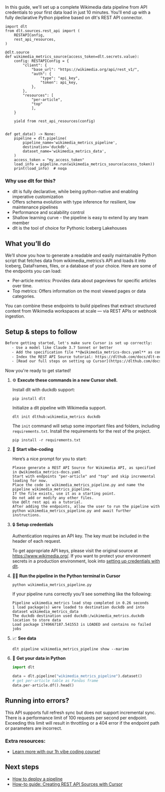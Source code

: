 In this guide, we'll set up a complete Wikimedia data pipeline from API credentials to your first data load in just 10 minutes. You'll end up with a fully declarative Python pipeline based on dlt's REST API connector.

```python-outcome
import dlt
from dlt.sources.rest_api import (
    RESTAPIConfig,
    rest_api_resources,
)

@dlt.source
def wikimedia_metrics_source(access_token=dlt.secrets.value):
    config: RESTAPIConfig = {
        "client": {
            "base_url": "https://wikimedia.org/api/rest_v1/",
            "auth": {
                "type": "api_key",
                "token": api_key,
            },
        },
        "resources": [
            "per-article",
            "top"
            ],
    }

    yield from rest_api_resources(config)


def get_data() -> None:
    pipeline = dlt.pipeline(
        pipeline_name='wikimedia_metrics_pipeline',
        destination='duckdb',
        dataset_name='wikimedia_metrics_data', 
    )
    access_token = "my_access_token"
    load_info = pipeline.run(wikimedia_metrics_source(access_token))
    print(load_info)  # noqa
```

### Why use dlt for this?

- dlt is fully declarative, while being python-native and enabling imperative customization
- Offers schema evolution with type inference for resilient, low maintenance pipelines
- Performance and scalability control
- Shallow learning curve - the pipeline is easy to extend by any team member
- dlt is the tool of choice for Pythonic Iceberg Lakehouses

## What you’ll do

We’ll show you how to generate a readable and easily maintainable Python script that fetches data from wikimedia_metrics’s API and loads it into Iceberg, DataFrames, files, or a database of your choice. Here are some of the endpoints you can load:

- Per-article metrics: Provides data about pageviews for specific articles over time.
- Top metrics: Offers information on the most viewed pages or data categories.

You can combine these endpoints to build pipelines that extract structured content from Wikimedia workspaces at scale — via REST APIs or webhook ingestion.

## Setup & steps to follow

```default
Before getting started, let's make sure Cursor is set up correctly:
   - Use a model like Claude 3.7 Sonnet or better
   - Add the specification file **@wikimedia_metrics-docs.yaml** as context
   - Index the REST API Source tutorial: https://dlthub.com/docs/dlt-ecosystem/verified-sources/rest_api/ and add it to context as **@dlt rest api**
   - [Read our full steps on setting up Cursor](https://dlthub.com/docs/dlt-ecosystem/llm-tooling/cursor-restapi#23-configuring-cursor-with-documentation)
```

Now you're ready to get started! 

1. ⚙️ **Execute these commands in a new Cursor shell.**
    
    Install dlt with duckdb support:
    ```shell
    pip install dlt
    ```

    Initialize a dlt pipeline with Wikimedia support.
    ```shell
    dlt init dlthub:wikimedia_metrics duckdb
    ```

    The `init` command will setup some important files and folders, including `requirements.txt`. Install the requirements for the rest of the project.
    ```shell
    pip install -r requirements.txt
    ```
    
2. 🤠 **Start vibe-coding**
    
    Here’s a nice prompt for you to start: 
    
    ```prompt
    Please generate a REST API Source for Wikimedia API, as specified in @wikimedia_metrics-docs.yaml 
    Start with endpoints "per-article" and "top" and skip incremental loading for now. 
    Place the code in wikimedia_metrics_pipeline.py and name the pipeline wikimedia_metrics_pipeline. 
    If the file exists, use it as a starting point. 
    Do not add or modify any other files. 
    Use @dlt rest api as a tutorial. 
    After adding the endpoints, allow the user to run the pipeline with python wikimedia_metrics_pipeline.py and await further instructions.
    ```

    
3. 🔒 **Setup credentials** 
    
    Authentication requires an API key. The key must be included in the header of each request.
    
    To get appropriate API keys, please visit the original source at https://www.wikimedia.org/.
    If you want to protect your environment secrets in a production environment, look into [setting up credentials with dlt](https://dlthub.com/docs/walkthroughs/add_credentials).
    
4. 🏃‍♀️ **Run the pipeline in the Python terminal in Cursor**
    
    ```shell
    python wikimedia_metrics_pipeline.py
    ```
    
    If your pipeline runs correctly you’ll see something like the following:
    
    ```shell
    Pipeline wikimedia_metrics load step completed in 0.26 seconds
    1 load package(s) were loaded to destination duckdb and into dataset wikimedia_metrics_data
    The duckdb destination used duckdb:/wikimedia_metrics.duckdb location to store data
    Load package 1749667187.541553 is LOADED and contains no failed jobs
    ```
    
5. 📈 **See data**
    
    ```shell
    dlt pipeline wikimedia_metrics_pipeline show --marimo
    ```
    
6. 🐍 **Get your data in Python**
    
    ```python
    import dlt

   data = dlt.pipeline("wikimedia_metrics_pipeline").dataset()
   # get per-article table as Pandas frame
   data.per-article.df().head()
    ```

## Running into errors?

This API supports full refresh sync but does not support incremental sync. There is a performance limit of 100 requests per second per endpoint. Exceeding this limit will result in throttling or a 404 error if the endpoint path or parameters are incorrect.

### Extra resources:

- [Learn more with our 1h vibe coding course!](https://www.youtube.com/watch?v=GGid70rnJuM)

## Next steps

- [How to deploy a pipeline](https://dlthub.com/docs/walkthroughs/deploy-a-pipeline)
- [How-to guide: Creating REST API Sources with Cursor](https://dlthub.com/docs/dlt-ecosystem/llm-tooling/cursor-restapi)